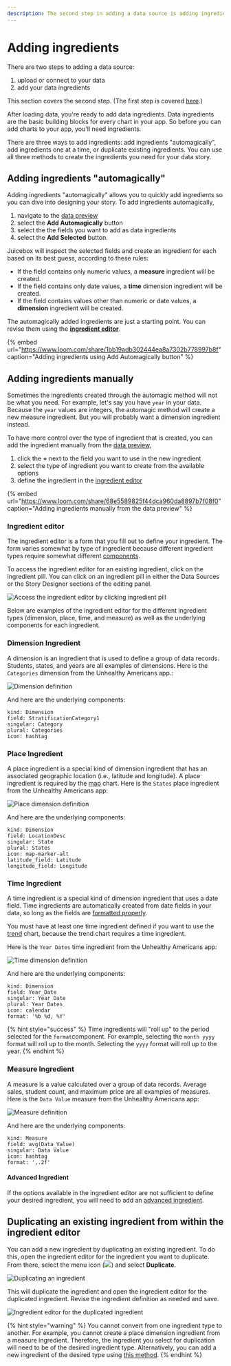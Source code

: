 ```yaml
---
description: The second step in adding a data source is adding ingredients.
---
```


# Adding ingredients

There are two steps to adding a data source: 

1. upload or connect to your data
2. add your data ingredients

This section covers the second step.  \(The first step is covered [here](../loading-data.md).\)

After loading data, you're ready to add data ingredients. Data ingredients are the basic building blocks for every chart in your app. So before you can add charts to your app, you'll need ingredients. 

There are three ways to add ingredients: add ingredients "automagically", add ingredients one at a time, or duplicate existing ingredients. You can use all three methods to create the ingredients you need for your data story. 

## Adding ingredients "automagically"

Adding ingredients "automagically" allows you to quickly add ingredients so you can dive into designing your story. To add ingredients automagically,

1. navigate to the [data preview](../loading-data.md#the-data-preview) 
2. select the **Add Automagically** button
3. select the the fields you want to add as data ingredients
4. select the **Add Selected** button. 

Juicebox will inspect the selected fields and create an ingredient for each based on its best guess, according to these rules:

* If the field contains only numeric values, a **measure** ingredient will be created.
* If the field contains only date values, a **time** dimension ingredient will be created.
* If the field contains values other than numeric or date values, a **dimension** ingredient will be created. 

The automagically added ingredients are just a starting point. You can revise them using the [**ingredient editor**](./#ingredient-editor).  

{% embed url="https://www.loom.com/share/1bb19adb302444ea8a7302b778997b8f" caption="Adding ingredients using Add Automagically button" %}

## Adding ingredients manually

Sometimes the ingredients created through the automagic method will not be what you need. For example, let's say you have `year`  in your data. Because the `year` values are integers, the automagic method will create a new measure ingredient. But you will probably want a dimension ingredient instead.

To have more control over the type of ingredient that is created, you can add the ingredient manually from the [data preview](../loading-data.md#the-data-preview), 

1. click the **+** next to the field you want to use in the new ingredient
2. select the type of ingredient you want to create from the available options
3. define the ingredient in the [ingredient editor](../loading-data.md#ingredients-editor)

{% embed url="https://www.loom.com/share/68e5589825f44dca960da8897b7f08f0" caption="Adding ingredients manually from the data preview" %}

### Ingredient editor

The ingredient editor is a form that you fill out to define your ingredient. The form varies somewhat by type of ingredient because different ingredient types require somewhat different [components](ingredient-components.md). 

To access the ingredient editor for an existing ingredient, click on the ingredient pill. You can click on an ingredient pill in either the Data Sources or the Story Designer sections of the editing panel.

![Access the ingredient editor by clicking ingredient pill](../../../.gitbook/assets/open-ingredients-editor.gif)

Below are examples of the ingredient editor for the different ingredient types \(dimension, place, time, and measure\) as well as the underlying components for each ingredient.

### Dimension Ingredient

A dimension is an ingredient that is used to define a group of data records. Students, states, and years are all examples of dimensions. Here is the `Categories` dimension from the Unhealthy Americans app.:

![Dimension definition](../../../.gitbook/assets/image%20%2846%29.png)

And here are the underlying components:

```text
kind: Dimension
field: StratificationCategory1
singular: Category
plural: Categories
icon: hashtag
```

### Place Ingredient

A place ingredient is a special kind of dimension ingredient that has an associated geographic location \(i.e., latitude and longitude\). A place ingredient is required by the [map](../../story-designer/charts/map.md) chart. Here is the `States` place ingredient from the Unhealthy Americans app:

![Place dimension definition](../../../.gitbook/assets/image%20%2853%29.png)

And here are the underlying components:

```text
kind: Dimension
field: LocationDesc
singular: State
plural: States
icon: map-marker-alt
latitude_field: Latitude
longitude_field: Longitude
```

### Time Ingredient

A time ingredient is a special kind of dimension ingredient that uses a date field. Time ingredients are automatically created from date fields in your data, so long as the fields are [formatted properly](../../design-tips/preparing-your-data.md). 

You must have at least one time ingredient defined if you want to use the [trend](../../story-designer/charts/trend.md) chart, because the trend chart requires a time ingredient. 

Here is the `Year Dates` time ingredient from the Unhealthy Americans app:

![Time dimension definition](../../../.gitbook/assets/image%20%2851%29.png)

And here are the underlying components:

```text
kind: Dimension
field: Year_Date
singular: Year Date
plural: Year Dates
icon: calendar
format: '%b %d, %Y'
```

{% hint style="success" %}
Time ingredients will "roll up" to the period selected for the `format`component. For example, selecting the `month yyyy` format will roll up to the month. Selecting the `yyyy` format will roll up to the year. 
{% endhint %}

### Measure Ingredient

A measure is a value calculated over a group of data records. Average sales, student count, and maximum price are all examples of measures. Here is the `Data Value` measure from the Unhealthy Americans app:

![Measure definition](../../../.gitbook/assets/image%20%2835%29.png)

And here are the underlying components:

```text
kind: Measure
field: avg(Data_Value)
singular: Data Value
icon: hashtag
format: ',.2f'
```

#### Advanced Ingredient

If the options available in the ingredient editor are not sufficient to define your desired ingredient, you will need to add an [advanced ingredient](../advanced-ingredients/). 

## Duplicating an existing ingredient from within the ingredient editor

You can add a new ingredient by duplicating an existing ingredient. To do this, open the ingredient editor for the ingredient you want to duplicate. From there, select the menu icon \(![](../../../.gitbook/assets/ellipsis-h-solid.svg)\) and select **Duplicate**. 

![Duplicating an ingredient](../../../.gitbook/assets/image%20%2877%29.png)

This will duplicate the ingredient and open the ingredient editor for the duplicated ingredient. Revise the ingredient definition as needed and save.

![Ingredient editor for the duplicated ingredient](../../../.gitbook/assets/image%20%2878%29.png)

{% hint style="warning" %}
You cannot convert from one ingredient type to another. For example, you cannot create a place dimension ingredient from a measure ingredient. Therefore, the ingredient you select for duplication will need to be of the desired ingredient type. Alternatively, you can add a new ingredient of the desired type using [this method](./#adding-ingredients-one-at-a-time). 
{% endhint %}

